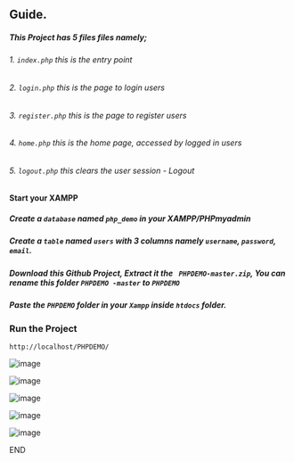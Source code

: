 ## Guide.
##### This Project has 5 files files namely;
###### 1. `index.php`      this is the entry point
###### 2. `login.php`      this is the page to login users
###### 3. `register.php`   this is the page to register users
###### 4. `home.php`       this is the home page, accessed by logged in users
###### 5. `logout.php`     this clears the user session - Logout

#### Start your XAMPP
##### Create a `database` named ` php_demo `  in your XAMPP/PHPmyadmin
##### Create a `table` named ` users ` with 3 columns namely ` username `, ` password `, ` email `. 

##### Download this Github Project, Extract it the ` PHPDEMO-master.zip`, You can rename this folder ` PHPDEMO -master ` to ` PHPDEMO `
##### Paste the ` PHPDEMO ` folder in your `Xampp` inside `htdocs` folder.

###  Run the Project
` http://localhost/PHPDEMO/ `


![image](https://github.com/modcomlearning/PHPDEMO/assets/66998462/5af01d61-fa5f-46ea-af04-a0ea599f957f)

![image](https://github.com/modcomlearning/PHPDEMO/assets/66998462/73e96b47-389f-4264-992e-7249cd353140)

![image](https://github.com/modcomlearning/PHPDEMO/assets/66998462/582c0261-b1b1-44f5-9fbb-bbfa02d72809)

![image](https://github.com/modcomlearning/PHPDEMO/assets/66998462/bdc989cc-5350-4eca-931a-ab07d28d93d9)

![image](https://github.com/modcomlearning/PHPDEMO/assets/66998462/308af116-9a85-444a-a43a-1c3408551371)

END
